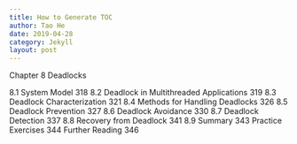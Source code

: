 ```yaml
---
title: How to Generate TOC
author: Tao He
date: 2019-04-28
category: Jekyll
layout: post
---
```



Chapter 8 Deadlocks

8.1 System Model 318
8.2 Deadlock in Multithreaded
Applications 319
8.3 Deadlock Characterization 321
8.4 Methods for Handling Deadlocks 326
8.5 Deadlock Prevention 327
8.6 Deadlock Avoidance 330
8.7 Deadlock Detection 337
8.8 Recovery from Deadlock 341
8.9 Summary 343
Practice Exercises 344
Further Reading 346
